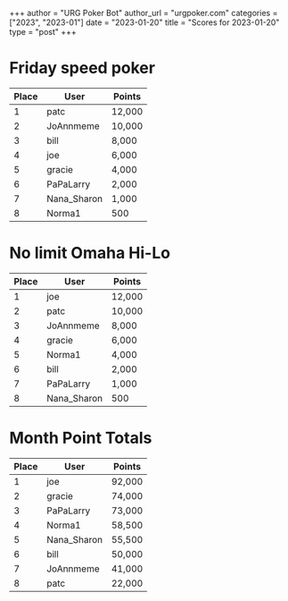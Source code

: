 +++
author = "URG Poker Bot"
author_url = "urgpoker.com"
categories = ["2023", "2023-01"]
date = "2023-01-20"
title = "Scores for 2023-01-20"
type = "post"
+++
# Friday speed poker

| Place | User | Points |
|-------|------|--------|
| 1 | patc | 12,000 |
| 2 | JoAnnmeme | 10,000 |
| 3 | bill | 8,000 |
| 4 | joe | 6,000 |
| 5 | gracie | 4,000 |
| 6 | PaPaLarry | 2,000 |
| 7 | Nana_Sharon | 1,000 |
| 8 | Norma1 | 500 |

# No limit Omaha Hi-Lo

| Place | User | Points |
|-------|------|--------|
| 1 | joe | 12,000 |
| 2 | patc | 10,000 |
| 3 | JoAnnmeme | 8,000 |
| 4 | gracie | 6,000 |
| 5 | Norma1 | 4,000 |
| 6 | bill | 2,000 |
| 7 | PaPaLarry | 1,000 |
| 8 | Nana_Sharon | 500 |

# Month Point Totals

| Place | User | Points |
|-------|------|--------|
| 1 | joe | 92,000 |
| 2 | gracie | 74,000 |
| 3 | PaPaLarry | 73,000 |
| 4 | Norma1 | 58,500 |
| 5 | Nana_Sharon | 55,500 |
| 6 | bill | 50,000 |
| 7 | JoAnnmeme | 41,000 |
| 8 | patc | 22,000 |

